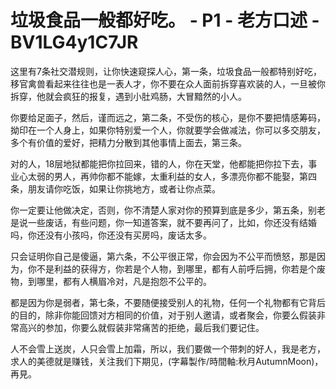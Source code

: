 # 垃圾食品一般都好吃。 - P1 - 老方口述 - BV1LG4y1C7JR

这里有7条社交潜规则，让你快速窥探人心，第一条，垃圾食品一般都特别好吃，移官禽兽看起来往往也是一表人才，你不要在众人面前拆穿喜欢装的人，一旦被你拆穿，他就会疯狂的报复，遇到小肚鸡肠，大冒黯然的小人。

你要给足面子，然后，谨而远之，第二条，不受伤的核心，是你不要把情感筹码，拗印在一个人身上，如果你特别爱一个人，你就要学会做减法，你可以多交朋友，多个有价值的爱好，把精力分散到其他事情上面去，第三条。

对的人，18层地狱都能把你拉回来，错的人，你在天堂，他都能把你拉下去，事业心太弱的男人，再帅你都不能嫁，太重利益的女人，多漂亮你都不能娶，第四条，朋友请你吃饭，如果让你挑地方，或者让你点菜。

你一定要让他做决定，否则，你不清楚人家对你的预算到底是多少，第五条，别老是说一些废话，有些问题，你一知道答案，就不要再问了，比如，你还没有结婚吗，你还没有小孩吗，你还没有买房吗，废话太多。

只会证明你自己是傻逼，第六条，不公平很正常，你会因为不公平而愤怒，那是因为，你不是利益的获得方，你若是个人物，到哪里，都有人前呼后拥，你若是个废物，到哪里，都有人横眉冷对，凡是抱怨不公平的。

都是因为你是弱者，第七条，不要随便接受别人的礼物，任何一个礼物都有它背后的目的，除非你能回馈对方相同的价值，对于别人邀请，或者聚会，你要么假装非常高兴的参加，你要么就假装非常痛苦的拒绝，最后我们要记住。

人不会雪上送炭，人只会雪上加霜，所以，我们要做一个带刺的好人，我是老方，求人的美德就是赚钱，关注我们下期见，(字幕製作/時間軸:秋月AutumnMoon)，再見。

